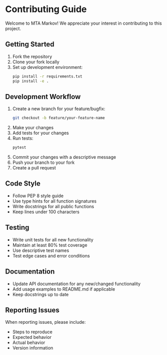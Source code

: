 # Contributing Guide

Welcome to MTA Markov! We appreciate your interest in contributing to this project.

## Getting Started

1. Fork the repository
2. Clone your fork locally
3. Set up development environment:
   ```bash
   pip install -r requirements.txt
   pip install -e .
   ```

## Development Workflow

1. Create a new branch for your feature/bugfix:
   ```bash
   git checkout -b feature/your-feature-name
   ```
2. Make your changes
3. Add tests for your changes
4. Run tests:
   ```bash
   pytest
   ```
5. Commit your changes with a descriptive message
6. Push your branch to your fork
7. Create a pull request

## Code Style

- Follow PEP 8 style guide
- Use type hints for all function signatures
- Write docstrings for all public functions
- Keep lines under 100 characters

## Testing

- Write unit tests for all new functionality
- Maintain at least 80% test coverage
- Use descriptive test names
- Test edge cases and error conditions

## Documentation

- Update API documentation for any new/changed functionality
- Add usage examples to README.md if applicable
- Keep docstrings up to date

## Reporting Issues

When reporting issues, please include:
- Steps to reproduce
- Expected behavior
- Actual behavior
- Version information
